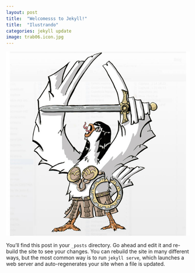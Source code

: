 ```yaml
---
layout: post
title:  "Welcomesss to Jekyll!"
title:  "Ilustrando"
categories: jekyll update
image: trab06.icon.jpg
---
```


![imagen](/img/trab06.jpg)

You’ll find this post in your `_posts` directory. Go ahead and edit it and re-build the site to see your changes. You can rebuild the site in many different ways, but the most common way is to run `jekyll serve`, which launches a web server and auto-regenerates your site when a file is updated.

